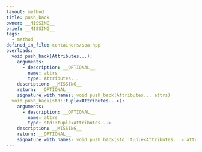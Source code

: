```yaml
---
layout: method
title: push_back
owner: __MISSING__
brief: __MISSING__
tags:
  - method
defined_in_file: containers/soa.hpp
overloads:
  void push_back(Attributes...):
    arguments:
      - description: __OPTIONAL__
        name: attrs
        type: Attributes...
    description: __MISSING__
    return: __OPTIONAL__
    signature_with_names: void push_back(Attributes... attrs)
  void push_back(std::tuple<Attributes...>):
    arguments:
      - description: __OPTIONAL__
        name: attrs
        type: std::tuple<Attributes...>
    description: __MISSING__
    return: __OPTIONAL__
    signature_with_names: void push_back(std::tuple<Attributes...> attrs)
---
```

